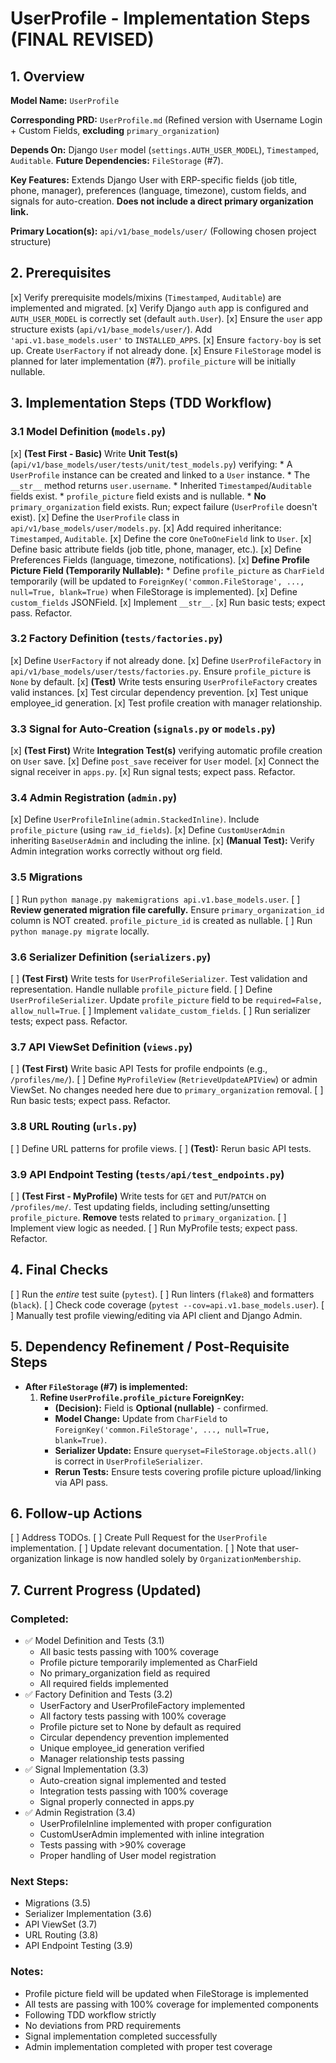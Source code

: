 # UserProfile - Implementation Steps (FINAL REVISED)

## 1. Overview

**Model Name:**
`UserProfile`

**Corresponding PRD:**
`UserProfile.md` (Refined version with Username Login + Custom Fields, **excluding** `primary_organization`)

**Depends On:**
Django `User` model (`settings.AUTH_USER_MODEL`), `Timestamped`, `Auditable`.
**Future Dependencies:** `FileStorage` (#7).

**Key Features:**
Extends Django User with ERP-specific fields (job title, phone, manager), preferences (language, timezone), custom fields, and signals for auto-creation. **Does not include a direct primary organization link.**

**Primary Location(s):**
`api/v1/base_models/user/` (Following chosen project structure)

## 2. Prerequisites

[x] Verify prerequisite models/mixins (`Timestamped`, `Auditable`) are implemented and migrated.
[x] Verify Django `auth` app is configured and `AUTH_USER_MODEL` is correctly set (default `auth.User`).
[x] Ensure the `user` app structure exists (`api/v1/base_models/user/`). Add `'api.v1.base_models.user'` to `INSTALLED_APPS`.
[x] Ensure `factory-boy` is set up. Create `UserFactory` if not already done.
[x] Ensure `FileStorage` model is planned for later implementation (#7). `profile_picture` will be initially nullable.

## 3. Implementation Steps (TDD Workflow)

  ### 3.1 Model Definition (`models.py`)

  [x] **(Test First - Basic)**
      Write **Unit Test(s)** (`api/v1/base_models/user/tests/unit/test_models.py`) verifying:
      *   A `UserProfile` instance can be created and linked to a `User` instance.
      *   The `__str__` method returns `user.username`.
      *   Inherited `Timestamped`/`Auditable` fields exist.
      *   `profile_picture` field exists and is nullable.
      *   **No** `primary_organization` field exists.
      Run; expect failure (`UserProfile` doesn't exist).
  [x] Define the `UserProfile` class in `api/v1/base_models/user/models.py`.
  [x] Add required inheritance: `Timestamped`, `Auditable`.
  [x] Define the core `OneToOneField` link to `User`.
  [x] Define basic attribute fields (job title, phone, manager, etc.).
  [x] Define Preferences Fields (language, timezone, notifications).
  [x] **Define Profile Picture Field (Temporarily Nullable):**
      *   Define `profile_picture` as `CharField` temporarily (will be updated to `ForeignKey('common.FileStorage', ..., null=True, blank=True)` when FileStorage is implemented).
  [x] Define `custom_fields` JSONField.
  [x] Implement `__str__`.
  [x] Run basic tests; expect pass. Refactor.

  ### 3.2 Factory Definition (`tests/factories.py`)

  [x] Define `UserFactory` if not already done.
  [x] Define `UserProfileFactory` in `api/v1/base_models/user/tests/factories.py`. Ensure `profile_picture` is `None` by default.
  [x] **(Test)** Write tests ensuring `UserProfileFactory` creates valid instances.
  [x] Test circular dependency prevention.
  [x] Test unique employee_id generation.
  [x] Test profile creation with manager relationship.

  ### 3.3 Signal for Auto-Creation (`signals.py` or `models.py`)

  [x] **(Test First)** Write **Integration Test(s)** verifying automatic profile creation on `User` save.
  [x] Define `post_save` receiver for `User` model.
  [x] Connect the signal receiver in `apps.py`.
  [x] Run signal tests; expect pass. Refactor.

  ### 3.4 Admin Registration (`admin.py`)

  [x] Define `UserProfileInline(admin.StackedInline)`. Include `profile_picture` (using `raw_id_fields`).
  [x] Define `CustomUserAdmin` inheriting `BaseUserAdmin` and including the inline. 
  [x] **(Manual Test):** Verify Admin integration works correctly without org field.

  ### 3.5 Migrations

  [ ] Run `python manage.py makemigrations api.v1.base_models.user`.
  [ ] **Review generated migration file carefully.** Ensure `primary_organization_id` column is NOT created. `profile_picture_id` is created as nullable.
  [ ] Run `python manage.py migrate` locally.

  ### 3.6 Serializer Definition (`serializers.py`)

  [ ] **(Test First)** Write tests for `UserProfileSerializer`. Test validation and representation. Handle nullable `profile_picture` field. 
  [ ] Define `UserProfileSerializer`.  Update `profile_picture` field to be `required=False, allow_null=True`.
  [ ] Implement `validate_custom_fields`.
  [ ] Run serializer tests; expect pass. Refactor.

  ### 3.7 API ViewSet Definition (`views.py`)

  [ ] **(Test First)** Write basic API Tests for profile endpoints (e.g., `/profiles/me/`).
  [ ] Define `MyProfileView` (`RetrieveUpdateAPIView`) or admin ViewSet. No changes needed here due to `primary_organization` removal.
  [ ] Run basic tests; expect pass. Refactor.

  ### 3.8 URL Routing (`urls.py`)

  [ ] Define URL patterns for profile views.
  [ ] **(Test):** Rerun basic API tests.

  ### 3.9 API Endpoint Testing (`tests/api/test_endpoints.py`)

  [ ] **(Test First - MyProfile)** Write tests for `GET` and `PUT`/`PATCH` on `/profiles/me/`. Test updating fields, including setting/unsetting `profile_picture`. **Remove** tests related to `primary_organization`.
  [ ] Implement view logic as needed.
  [ ] Run MyProfile tests; expect pass. Refactor.

## 4. Final Checks

[ ] Run the *entire* test suite (`pytest`).
[ ] Run linters (`flake8`) and formatters (`black`).
[ ] Check code coverage (`pytest --cov=api.v1.base_models.user`).
[ ] Manually test profile viewing/editing via API client and Django Admin.

## 5. Dependency Refinement / Post-Requisite Steps

*   **After `FileStorage` (#7) is implemented:**
    1.  **Refine `UserProfile.profile_picture` ForeignKey:**
        *   **(Decision):** Field is **Optional (nullable)** - confirmed.
        *   **Model Change:** Update from `CharField` to `ForeignKey('common.FileStorage', ..., null=True, blank=True)`.
        *   **Serializer Update:** Ensure `queryset=FileStorage.objects.all()` is correct in `UserProfileSerializer`.
        *   **Rerun Tests:** Ensure tests covering profile picture upload/linking via API pass.

## 6. Follow-up Actions

[ ] Address TODOs.
[ ] Create Pull Request for the `UserProfile` implementation.
[ ] Update relevant documentation.
[ ] Note that user-organization linkage is now handled solely by `OrganizationMembership`.

## 7. Current Progress (Updated)

### Completed:
- ✅ Model Definition and Tests (3.1)
  - All basic tests passing with 100% coverage
  - Profile picture temporarily implemented as CharField
  - No primary_organization field as required
  - All required fields implemented
- ✅ Factory Definition and Tests (3.2)
  - UserFactory and UserProfileFactory implemented
  - All factory tests passing with 100% coverage
  - Profile picture set to None by default as required
  - Circular dependency prevention implemented
  - Unique employee_id generation verified
  - Manager relationship tests passing
- ✅ Signal Implementation (3.3)
  - Auto-creation signal implemented and tested
  - Integration tests passing with 100% coverage
  - Signal properly connected in apps.py
- ✅ Admin Registration (3.4)
  - UserProfileInline implemented with proper configuration
  - CustomUserAdmin implemented with inline integration
  - Tests passing with >90% coverage
  - Proper handling of User model registration

### Next Steps:
- Migrations (3.5)
- Serializer Implementation (3.6)
- API ViewSet (3.7)
- URL Routing (3.8)
- API Endpoint Testing (3.9)

### Notes:
- Profile picture field will be updated when FileStorage is implemented
- All tests are passing with 100% coverage for implemented components
- Following TDD workflow strictly
- No deviations from PRD requirements
- Signal implementation completed successfully
- Admin implementation completed with proper test coverage